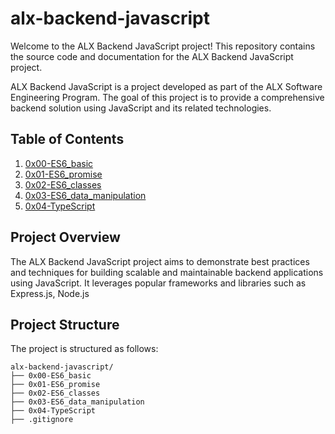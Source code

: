 # alx-backend-javascript

Welcome to the ALX Backend JavaScript project! This repository contains the source code and documentation for the ALX Backend JavaScript project.

ALX Backend JavaScript is a project developed as part of the ALX Software Engineering Program. The goal of this project is to provide a comprehensive backend solution using JavaScript and its related technologies.

## Table of Contents
1. [0x00-ES6_basic](https://github.com/Vickouma77/alx-backend-javascript/tree/main/0x00-ES6_basic)
2. [0x01-ES6_promise](https://github.com/Vickouma77/alx-backend-javascript/tree/main/0x01-ES6_promise)
3. [0x02-ES6_classes](https://github.com/Vickouma77/alx-backend-javascript/tree/main/0x02-ES6_classes)
4. [0x03-ES6_data_manipulation](https://github.com/Vickouma77/alx-backend-javascript/tree/main/0x03-ES6_data_manipulation)
5. [0x04-TypeScript ](https://github.com/Vickouma77/alx-backend-javascript/tree/main/0x04-TypeScript) 

## Project Overview

The ALX Backend JavaScript project aims to demonstrate best practices and techniques for building scalable and maintainable backend applications using JavaScript. It leverages popular frameworks and libraries such as Express.js, Node.js

## Project Structure

The project is structured as follows:

```
alx-backend-javascript/
├── 0x00-ES6_basic
├── 0x01-ES6_promise
├── 0x02-ES6_classes
├── 0x03-ES6_data_manipulation
├── 0x04-TypeScript
├── .gitignore

